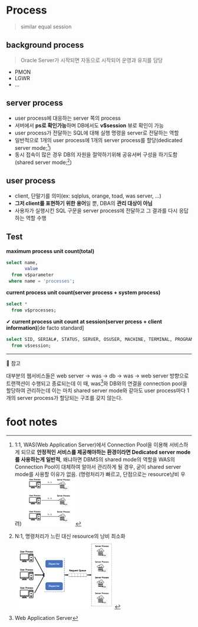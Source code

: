 # Process

> similar equal session

## **background process**

> Oracle Server가 시작되면 자동으로 시작되어 운영과 유지를 담당

- PMON
- LGWR
- ...

## **server process**

- user process에 대응하는 server 쪽의 process
- 서버에서 **ps로 확인가능**하며 DB에서도 **v$session** 뷰로 확인이 가능
- user process가 전달하는 SQL에 대해 실행 명령을 server로 전달하는 역할
- 일반적으로 1개의 user process에 1개의 server process를 할당(dedicated server mode;[^dedicated server mode])
- 동시 접속이 많은 경우 DB의 자원을 절약하기위해 공유서버 구성을 하기도함(shared server mode;[^shared server mode])

## **user process**

- client, 단말기를 의미(ex: sqlplus, orange, toad, was server, ...)
- **그저 client를 표현하기 위한 용어**일 뿐, DBA의 **관리 대상이 아님**
- 사용자가 실행시킨 SQL 구문을 server process에 전달하고 그 결과를 다시 응답하는 역할 수행

## **Test**

**maximum process unit count(total)**

```sql
select name,
       value
  from v$parameter
 where name = 'processes';
```

**current process unit count(server process + system process)**

```sql
select *
  from v$processes;
```

✔ **current process unit count at session(server prcess + client information)**[de facto standard]

```sql
select SID, SERIAL#, STATUS, SERVER, OSUSER, MACHINE, TERMINAL, PROGRAM
  from v$session;
```

---

💊 참고

대부분의 웹서비스들은 web server -> was -> db -> was -> web server 방향으로 트랜잭션이 수행되고 종료되는데
이 때, was[^was]와 DB와의 연결을 connection pool을 할당하여 관리하는데
이는 마치 shared server mode와 같아도 user process마다 1개의 server process가 할당되는 구조를 갖지 않는다.

# foot notes

[^was]: Web Application Server
[^Dedicated Server mode]: 1:1, WAS(Web Application Server)에서 Connection Pool을 이용해 서비스하게 되므로 **안정적인 서비스를 제공해야하는 환경이라면 Dedicated server mode를 사용하는게  일반적**, 왜냐하면 DBMS의 shared mode의 역할을 WAS의 Connection Pool이 대체하여 알아서 관리하게 될 경우,  굳이 shared server mode를 사용할 이유가 없음. (명령처리가 빠르고, 단점으로는 resource낭비 우려)                                                                                                      <img src="./assets/image-20230705104542361.png" alt="image-20230705104542361" style="zoom: 50%;" /> 
[^Shared Server mode]: N:1, 명령처리가 느린 대신 resource의 낭비 최소화<img src="./assets/image-20230705104552949.png" alt="image-20230705104552949" style="zoom: 50%;" />